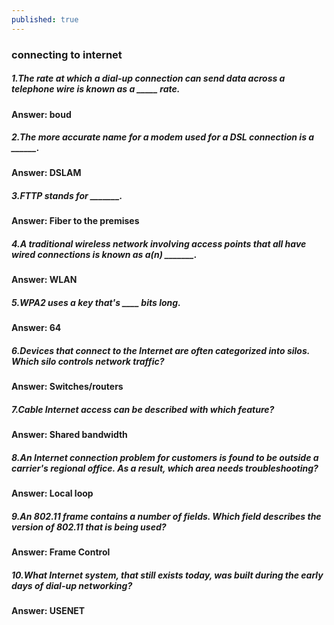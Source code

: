 ```yaml
---
published: true
---
```

### connecting to internet

##### 1.The rate at which a dial-up connection can send data across a telephone wire is known as a _____ rate.
#### Answer: boud

##### 2.The more accurate name for a modem used for a DSL connection is a ______.
#### Answer: DSLAM

##### 3.FTTP stands for _______.
#### Answer: Fiber to the premises

##### 4.A traditional wireless network involving access points that all have wired connections is known as a(n) _______.
#### Answer: WLAN

##### 5.WPA2 uses a key that's ____ bits long.
#### Answer: 64

##### 6.Devices that connect to the Internet are often categorized into silos. Which silo controls network traffic?
#### Answer: Switches/routers

##### 7.Cable Internet access can be described with which feature?
#### Answer: Shared bandwidth

##### 8.An Internet connection problem for customers is found to be outside a carrier's regional office. As a result, which area needs troubleshooting?
#### Answer: Local loop

##### 9.An 802.11 frame contains a number of fields. Which field describes the version of 802.11 that is being used?
#### Answer: Frame Control

##### 10.What Internet system, that still exists today, was built during the early days of dial-up networking?
#### Answer: USENET


